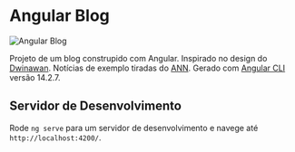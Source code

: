 # Angular Blog

![Angular Blog](https://i.ibb.co/WFgNWTG/angular-blog.png)

Projeto de um blog construpido com Angular. Inspirado no design do [Dwinawan](https://dribbble.com/dwinawan). Notícias de exemplo tiradas do [ANN](https://www.animenewsnetwork.com). Gerado com [Angular CLI](https://github.com/angular/angular-cli) versão 14.2.7.

## Servidor de Desenvolvimento

Rode `ng serve` para um servidor de desenvolvimento e navege até `http://localhost:4200/`. 
